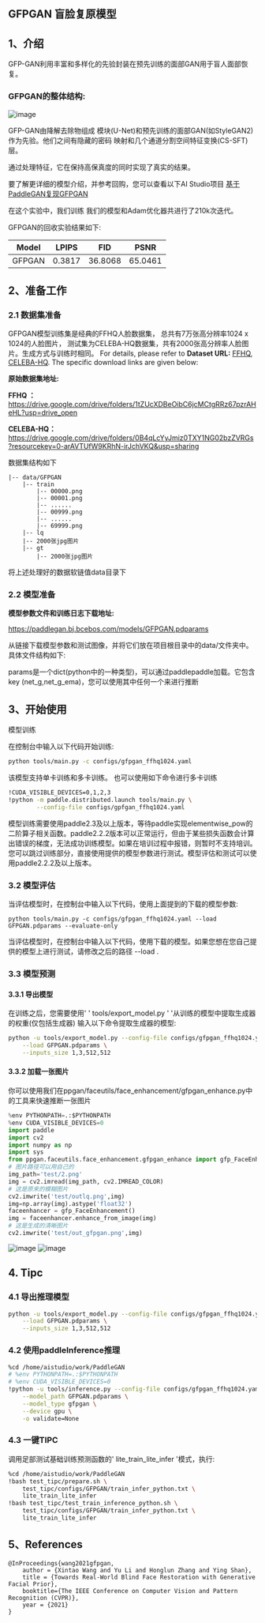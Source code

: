 ## GFPGAN 盲脸复原模型


## 1、介绍
GFP-GAN利用丰富和多样化的先验封装在预先训练的面部GAN用于盲人面部恢复。
### GFPGAN的整体结构:

![image](https://user-images.githubusercontent.com/73787862/191736718-72f5aa09-d7a9-490b-b1f8-b609208d4654.png)

GFP-GAN由降解去除物组成
模块(U-Net)和预先训练的面部GAN(如StyleGAN2)作为先验。他们之间有隐藏的密码
映射和几个通道分割空间特征变换(CS-SFT)层。

通过处理特征，它在保持高保真度的同时实现了真实的结果。

要了解更详细的模型介绍，并参考回购，您可以查看以下AI Studio项目
[基于PaddleGAN复现GFPGAN](https://aistudio.baidu.com/aistudio/projectdetail/4421649)

在这个实验中，我们训练
我们的模型和Adam优化器共进行了210k次迭代。

GFPGAN的回收实验结果如下:


Model | LPIPS | FID | PSNR
--- |:---:|:---:|:---:|
GFPGAN | 0.3817 | 36.8068 | 65.0461

## 2、准备工作

### 2.1 数据集准备

GFPGAN模型训练集是经典的FFHQ人脸数据集，
总共有7万张高分辨率1024 x 1024的人脸图片，
测试集为CELEBA-HQ数据集，共有2000张高分辨率人脸图片。生成方式与训练时相同。
For details, please refer to **Dataset URL:** [FFHQ](https://github.com/NVlabs/ffhq-dataset), [CELEBA-HQ](https://github.com/tkarras/progressive_growing_of_gans).
The specific download links are given below:

**原始数据集地址:**

**FFHQ ：**           https://drive.google.com/drive/folders/1tZUcXDBeOibC6jcMCtgRRz67pzrAHeHL?usp=drive_open

**CELEBA-HQ：** https://drive.google.com/drive/folders/0B4qLcYyJmiz0TXY1NG02bzZVRGs?resourcekey=0-arAVTUfW9KRhN-irJchVKQ&usp=sharing

数据集结构如下

```
|-- data/GFPGAN
    |-- train
        |-- 00000.png
        |-- 00001.png
        |-- ......
        |-- 00999.png
        |-- ......
        |-- 69999.png
    |-- lq
	|-- 2000张jpg图片
    |-- gt  
        |-- 2000张jpg图片
```

将上述处理好的数据软链值data目录下

### 2.2 模型准备
**模型参数文件和训练日志下载地址:**

https://paddlegan.bj.bcebos.com/models/GFPGAN.pdparams

从链接下载模型参数和测试图像，并将它们放在项目根目录中的data/文件夹中。具体文件结构如下:

params是一个dict(python中的一种类型)，可以通过paddlepaddle加载。它包含key (net_g,net_g_ema)，您可以使用其中任何一个来进行推断

## 3、开始使用
模型训练

在控制台中输入以下代码开始训练:

 ```bash
 python tools/main.py -c configs/gfpgan_ffhq1024.yaml
 ```

该模型支持单卡训练和多卡训练。
也可以使用如下命令进行多卡训练

```bash
!CUDA_VISIBLE_DEVICES=0,1,2,3
!python -m paddle.distributed.launch tools/main.py \
        --config-file configs/gpfgan_ffhq1024.yaml
```

模型训练需要使用paddle2.3及以上版本，等待paddle实现elementwise_pow的二阶算子相关函数。paddle2.2.2版本可以正常运行，但由于某些损失函数会计算出错误的梯度，无法成功训练模型。如果在培训过程中报错，则暂时不支持培训。您可以跳过训练部分，直接使用提供的模型参数进行测试。模型评估和测试可以使用paddle2.2.2及以上版本。

### 3.2 模型评估

当评估模型时，在控制台中输入以下代码，使用上面提到的下载的模型参数:

 ```shell
python tools/main.py -c configs/gfpgan_ffhq1024.yaml --load GFPGAN.pdparams --evaluate-only
 ```

当评估模型时，在控制台中输入以下代码，使用下载的模型。如果您想在您自己提供的模型上进行测试，请修改之后的路径 --load .



### 3.3 模型预测

#### 3.3.1 导出模型

在训练之后，您需要使用' ' tools/export_model.py ' '从训练的模型中提取生成器的权重(仅包括生成器)
输入以下命令提取生成器的模型:

```bash
python -u tools/export_model.py --config-file configs/gfpgan_ffhq1024.yaml \
    --load GFPGAN.pdparams \
    --inputs_size 1,3,512,512
```


#### 3.3.2 加载一张图片

你可以使用我们在ppgan/faceutils/face_enhancement/gfpgan_enhance.py中的工具来快速推断一张图片

```python
%env PYTHONPATH=.:$PYTHONPATH
%env CUDA_VISIBLE_DEVICES=0
import paddle
import cv2
import numpy as np
import sys
from ppgan.faceutils.face_enhancement.gfpgan_enhance import gfp_FaceEnhancement
# 图片路径可以用自己的
img_path='test/2.png'
img = cv2.imread(img_path, cv2.IMREAD_COLOR)
# 这是原来的模糊图片
cv2.imwrite('test/outlq.png',img)
img=np.array(img).astype('float32')
faceenhancer = gfp_FaceEnhancement()
img = faceenhancer.enhance_from_image(img)
# 这是生成的清晰图片
cv2.imwrite('test/out_gfpgan.png',img)
```

![image](https://user-images.githubusercontent.com/73787862/191741112-b813a02c-6b19-4591-b80d-0bf5ce8ad07e.png)
![image](https://user-images.githubusercontent.com/73787862/191741242-1f365048-ba25-450f-8abc-76e74d8786f8.png)




## 4. Tipc

### 4.1 导出推理模型

```bash
python -u tools/export_model.py --config-file configs/gfpgan_ffhq1024.yaml \
    --load GFPGAN.pdparams \
    --inputs_size 1,3,512,512
```

### 4.2 使用paddleInference推理

```bash
%cd /home/aistudio/work/PaddleGAN
# %env PYTHONPATH=.:$PYTHONPATH
# %env CUDA_VISIBLE_DEVICES=0
!python -u tools/inference.py --config-file configs/gfpgan_ffhq1024.yaml \
    --model_path GFPGAN.pdparams \
    --model_type gfpgan \
    --device gpu \
    -o validate=None
```


### 4.3 一键TIPC

调用足部测试基础训练预测函数的' lite_train_lite_infer '模式，执行:

```bash
%cd /home/aistudio/work/PaddleGAN
!bash test_tipc/prepare.sh \
    test_tipc/configs/GFPGAN/train_infer_python.txt \
    lite_train_lite_infer
!bash test_tipc/test_train_inference_python.sh \
    test_tipc/configs/GFPGAN/train_infer_python.txt \
    lite_train_lite_infer
```



## 5、References

```
@InProceedings{wang2021gfpgan,
    author = {Xintao Wang and Yu Li and Honglun Zhang and Ying Shan},
    title = {Towards Real-World Blind Face Restoration with Generative Facial Prior},
    booktitle={The IEEE Conference on Computer Vision and Pattern Recognition (CVPR)},
    year = {2021}
}
```
